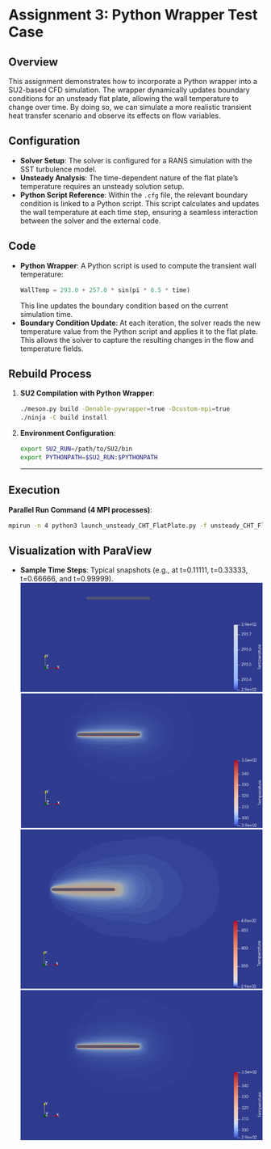 
# Assignment 3: Python Wrapper Test Case

## Overview
This assignment demonstrates how to incorporate a Python wrapper into a SU2-based CFD simulation. The wrapper dynamically updates boundary conditions for an unsteady flat plate, allowing the wall temperature to change over time. By doing so, we can simulate a more realistic transient heat transfer scenario and observe its effects on flow variables.

## Configuration
- **Solver Setup**: The solver is configured for a RANS simulation with the SST turbulence model.  
- **Unsteady Analysis**: The time-dependent nature of the flat plate’s temperature requires an unsteady solution setup.  
- **Python Script Reference**: Within the `.cfg` file, the relevant boundary condition is linked to a Python script. This script calculates and updates the wall temperature at each time step, ensuring a seamless interaction between the solver and the external code.

## Code
- **Python Wrapper**: A Python script is used to compute the transient wall temperature:
  ```python
  WallTemp = 293.0 + 257.0 * sin(pi * 0.5 * time)
  ```
  This line updates the boundary condition based on the current simulation time.
- **Boundary Condition Update**: At each iteration, the solver reads the new temperature value from the Python script and applies it to the flat plate. This allows the solver to capture the resulting changes in the flow and temperature fields.

## Rebuild Process  
1. **SU2 Compilation with Python Wrapper**:  
   ```bash
   ./meson.py build -Denable-pywrapper=true -Dcustom-mpi=true
   ./ninja -C build install
   ```
2. **Environment Configuration**:  
   ```bash
   export SU2_RUN=/path/to/SU2/bin
   export PYTHONPATH=$SU2_RUN:$PYTHONPATH
   ```
   ---

## Execution  
**Parallel Run Command (4 MPI processes)**:  
```bash
mpirun -n 4 python3 launch_unsteady_CHT_FlatPlate.py -f unsteady_CHT_FlatPlate_Conf.cfg --parallel
```

## Visualization with ParaView
- **Sample Time Steps**: Typical snapshots (e.g., at t=0.11111, t=0.33333, t=0.66666, and t=0.99999).
![Image 1](images/temp_1.jpg)
![Image 2](images/temp_2.jpg)
![Image 3](images/temp_3.jpg)
![Image 4](images/temp_4.jpg)

